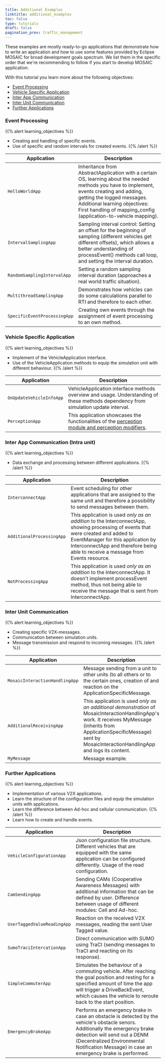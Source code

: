 ```yaml
---
title: Additional Examples
linktitle: additional_examples
toc: false
type: tutorials
draft: false
pagination_prev: traffic_management
---
```


These examples are mostly ready-to-go applications that demonstrate how to write an application and how to use some features provided by Eclipse MOSAIC for broad development goals spectrum.
We list them in the specific order that we're recommending to follow if you start to develop MOSAIC application.

With this tutorial you learn more about the following objectives:
- [Event Processing](#event-processing)
- [Vehicle Specific Application](#vehicle-specific-application)
- [Inter App Communication](#inter-app-communication-intra-unit)
- [Inter Unit Communication](#inter-unit-communication)
- [Further Applications](#further-applications)

### Event Processing

{{% alert learning_objectives %}}
- Creating and handling of specific events.
- Use of specific and random intervals for created events.
{{% /alert %}}

| Application                  | Description |
|------------------------------|-------------|
| `HelloWorldApp`              | Inheritance from AbstractApplication with a certain OS, learning about the needed methods you have to implement, events creating and adding, getting the logged messages. Additional learning objectives: First handling of mapping_config (application-to-vehicle mapping). |
| `IntervalSamplingApp`        | Sampling interval control: Setting an offset for the beginning of sampling (different vehicles get different offsets), which allows a better understanding of processEvent() methods call loop, and setting the interval duration. |
| `RandomSamplingIntervalApp`  | Setting a random sampling interval duration (approaches a real world traffic situation). |
| `MultithreadSamplingApp`     | Demonstrates how vehicles can do some calculations parallel to RTI and therefore to each other. |
| `SpecificEventProcessingApp` | Creating own events through the assignment of event processing to an own method. |

### Vehicle Specific Application

{{% alert learning_objectives %}}
- Implement of the VehicleApplication interface.
- Use of the VehicleApplication methods to equip the simulation unit with different behaviour. 
{{% /alert %}}

| Application              | Description                                                                                                                                |
|--------------------------|--------------------------------------------------------------------------------------------------------------------------------------------|
| `OnUpdateVehicleInfoApp` | VehicleApplication interface methods overview and usage. Understanding of these methods dependency from simulation update interval.        |
| `PerceptionApp`          | This application showcases the functionalities of the [perception module and perception modifiers](/docs/develop_applications/perception). |

### Inter App Communication (Intra unit)

{{% alert learning_objectives %}} 
- Data exchange and processing between different applications.
{{% /alert %}}

| Application               | Description |
|---------------------------|-------------|
| `InterconnectApp`         | Event scheduling for other applications that are assigned to the same unit and therefore a possibility to send messages between them. |
| `AdditionalProcessingApp` | This application is used *only as an addition* to the InterconnectApp, showing processing of events that were created and added to EventManager for this application by InterconnectApp and therefore being able to receive a message from Events resource. |  
| `NotProcessingApp`        | This application is used *only as an addition* to the InterconnectApp. It doesn't implement processEvent method, thus not being able to receive the message that is sent from InterconnectApp. |

### Inter Unit Communication

{{% alert learning_objectives %}}
- Creating specific V2X-messages.
- Communication between simulation units.
- Message transmission and respond to incoming messages.
{{% /alert %}}

| Application                    | Description |
|--------------------------------|-------------|
| `MosaicInteractionHandlingApp` | Message sending from a unit to other units (to all others or to the certain ones, creation of and reaction on the ApplicationSpecificMessage. |
| `AdditionalReceivingApp`       | This application is used *only as an additional demonstration* of MosaicInteractionHandlingApp's work. It receives MyMessage (inherits from ApplicationSpecificMessage) sent by MosaicInteractionHandlingApp and logs its content. |
| `MyMessage`                    | Message example. | 

###  Further Applications

{{% alert learning_objectives %}}
- Implementation of various V2X applications.
- Learn the structure of the configuration files and equip the simulation units with applications.
- Learn the difference between Ad-hoc and cellular communication.
{{% /alert %}}
- Learn how to create and handle events.

| Application                 | Description |
|-----------------------------|-------------|
| `VehicleConfigurationApp`   | Json configuration file structure. Different vehicles that are equipped with the same application can be configured differently. Usage of the read configuration. |
| `CamSendingApp`             | Sending CAMs (Cooperative Awareness Messages) with additional information that can be defined by user. Difference between usage of different modules: Cell and Ad-hoc. | 
| `UserTaggedValueReadingApp` | Reaction on the received V2X messages, reading the sent User Tagged value. |
| `SumoTraciIntercationApp`   | Direct communication with SUMO using TraCI (sending messages to TraCI and reacting on its response). | 
| `SimpleCommuterApp` | Simulates the behaviour of a commuting vehicle. After reaching the goal position and resting for a specified amount of time the app will trigger a DriveBackEvent, which causes the vehicle to reroute back to the start position. |
| `EmergencyBrakeApp` | Performs an emergency brake in case an obstacle is detected by the vehicle's obstacle senors. Additionally the emergency brake detection will send out a DENM (Decentralized Environmental Notification Message) in case an emergency brake is performed. |

